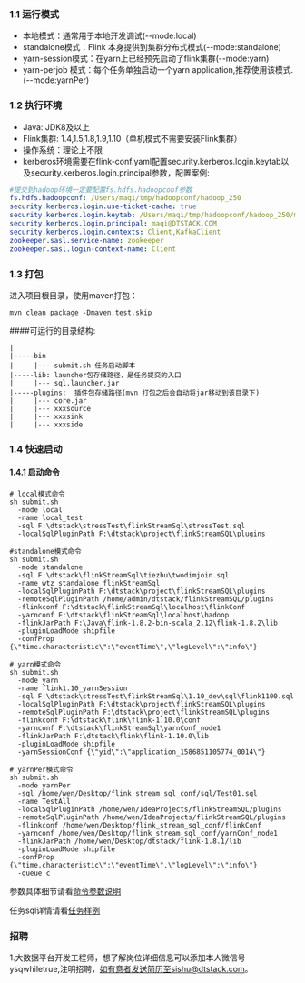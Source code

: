 ### 1.1 运行模式

* 本地模式：通常用于本地开发调试(--mode:local)
* standalone模式：Flink 本身提供到集群分布式模式(--mode:standalone)
* yarn-session模式：在yarn上已经预先启动了flink集群(--mode:yarn)
* yarn-perjob 模式：每个任务单独启动一个yarn application,推荐使用该模式.(--mode:yarnPer)

### 1.2 执行环境

* Java: JDK8及以上
* Flink集群: 1.4,1.5,1.8,1.9,1.10（单机模式不需要安装Flink集群）
* 操作系统：理论上不限
* kerberos环境需要在flink-conf.yaml配置security.kerberos.login.keytab以及security.kerberos.login.principal参数，配置案例:
```yaml
#提交到hadoop环境一定要配置fs.hdfs.hadoopconf参数
fs.hdfs.hadoopconf: /Users/maqi/tmp/hadoopconf/hadoop_250  
security.kerberos.login.use-ticket-cache: true
security.kerberos.login.keytab: /Users/maqi/tmp/hadoopconf/hadoop_250/maqi.keytab
security.kerberos.login.principal: maqi@DTSTACK.COM
security.kerberos.login.contexts: Client,KafkaClient
zookeeper.sasl.service-name: zookeeper
zookeeper.sasl.login-context-name: Client
```

### 1.3 打包
进入项目根目录，使用maven打包：
```shell script
mvn clean package -Dmaven.test.skip
```

####可运行的目录结构:  
```
|
|-----bin
|     |--- submit.sh 任务启动脚本  
|-----lib: launcher包存储路径，是任务提交的入口
|     |--- sql.launcher.jar   
|-----plugins:  插件包存储路径(mvn 打包之后会自动将jar移动到该目录下)  
|     |--- core.jar
|     |--- xxxsource
|     |--- xxxsink
|     |--- xxxside
```
### 1.4 快速启动

#### 1.4.1 启动命令

```shell script
# local模式命令
sh submit.sh
  -mode local
  -name local_test
  -sql F:\dtstack\stressTest\flinkStreamSql\stressTest.sql
  -localSqlPluginPath F:\dtstack\project\flinkStreamSQL\plugins

#standalone模式命令
sh submit.sh
  -mode standalone
  -sql F:\dtstack\flinkStreamSql\tiezhu\twodimjoin.sql
  -name wtz_standalone_flinkStreamSql
  -localSqlPluginPath F:\dtstack\project\flinkStreamSQL\plugins
  -remoteSqlPluginPath /home/admin/dtstack/flinkStreamSQL/plugins
  -flinkconf F:\dtstack\flinkStreamSql\localhost\flinkConf
  -yarnconf F:\dtstack\flinkStreamSql\localhost\hadoop
  -flinkJarPath F:\Java\flink-1.8.2-bin-scala_2.12\flink-1.8.2\lib
  -pluginLoadMode shipfile
  -confProp {\"time.characteristic\":\"eventTime\",\"logLevel\":\"info\"}

# yarn模式命令
sh submit.sh 
  -mode yarn
  -name flink1.10_yarnSession
  -sql F:\dtstack\stressTest\flinkStreamSql\1.10_dev\sql\flink1100.sql
  -localSqlPluginPath F:\dtstack\project\flinkStreamSQL\plugins
  -remoteSqlPluginPath F:\dtstack\project\flinkStreamSQL\plugins
  -flinkconf F:\dtstack\flink\flink-1.10.0\conf
  -yarnconf F:\dtstack\flinkStreamSql\yarnConf_node1
  -flinkJarPath F:\dtstack\flink\flink-1.10.0\lib
  -pluginLoadMode shipfile
  -yarnSessionConf {\"yid\":\"application_1586851105774_0014\"}

# yarnPer模式命令
sh submit.sh
  -mode yarnPer 
  -sql /home/wen/Desktop/flink_stream_sql_conf/sql/Test01.sql
  -name TestAll
  -localSqlPluginPath /home/wen/IdeaProjects/flinkStreamSQL/plugins
  -remoteSqlPluginPath /home/wen/IdeaProjects/flinkStreamSQL/plugins
  -flinkconf /home/wen/Desktop/flink_stream_sql_conf/flinkConf
  -yarnconf /home/wen/Desktop/flink_stream_sql_conf/yarnConf_node1
  -flinkJarPath /home/wen/Desktop/dtstack/flink-1.8.1/lib
  -pluginLoadMode shipfile
  -confProp {\"time.characteristic\":\"eventTime\",\"logLevel\":\"info\"}
  -queue c

```
参数具体细节请看[命令参数说明](./config.md)

任务sql详情请看[任务样例](./demo.md)

### 招聘
1.大数据平台开发工程师，想了解岗位详细信息可以添加本人微信号ysqwhiletrue,注明招聘，如有意者发送简历至sishu@dtstack.com。
  
